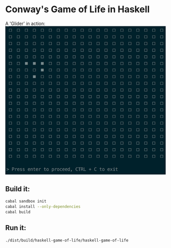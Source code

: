 # Conway's Game of Life in Haskell

A 'Glider' in action:
![A Glider in action](kapture.gif)

## Build it:

```bash
cabal sandbox init
cabal install --only-dependencies
cabal build
```

## Run it:

```bash
./dist/build/haskell-game-of-life/haskell-game-of-life
```
